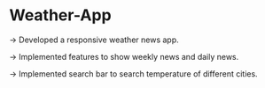# Weather-App


-> Developed a responsive weather news app.


-> Implemented features to show weekly news and daily news.


-> Implemented search bar to search temperature of different cities.
